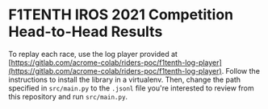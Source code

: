 # F1TENTH IROS 2021 Competition Head-to-Head Results

To replay each race, use the log player provided at [https://gitlab.com/acrome-colab/riders-poc/f1tenth-log-player](https://gitlab.com/acrome-colab/riders-poc/f1tenth-log-player). Follow the instructions to install the library in a virtualenv. Then, change the path specified in `src/main.py` to the `.jsonl` file you're interested to review from this repository and run `src/main.py`.